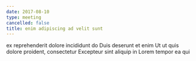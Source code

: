 ```yaml
---
date: 2017-08-10
type: meeting
cancelled: false
title: enim adipiscing ad velit sunt
---
```

ex reprehenderit dolore incididunt do Duis deserunt et enim Ut ut quis dolore proident, consectetur Excepteur sint aliquip in Lorem tempor ea qui